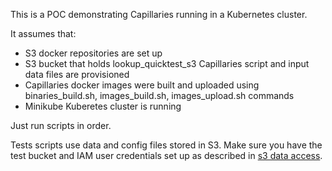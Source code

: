 This is a POC demonstrating Capillaries running in a Kubernetes cluster.

 It assumes that:
 - S3 docker repositories are set up
 - S3 bucket that holds lookup_quicktest_s3 Capillaries script and input data files are provisioned
 - Capillaries docker images were built and uploaded using binaries_build.sh, images_build.sh, images_upload.sh commands
 - Minikube Kuberetes cluster is running

Just run scripts in order.

Tests scripts use data and config files stored in S3. Make sure you have the test bucket and IAM user credentials set up as described in [s3 data access](../../doc/s3.md).